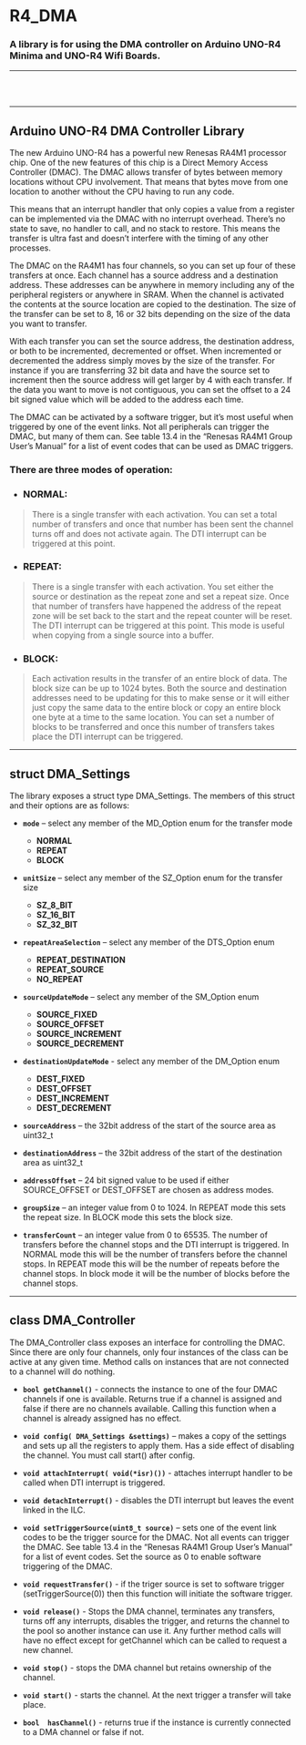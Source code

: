 # R4_DMA

### A library is for using the DMA controller on Arduino UNO-R4 Minima and UNO-R4 Wifi Boards. 
___
<br><br>
___

## Arduino UNO-R4 DMA Controller Library



The new Arduino UNO-R4 has a powerful new Renesas RA4M1 processor chip.  One of the new features of this chip is a Direct Memory Access Controller (DMAC).  The DMAC allows transfer of bytes between memory locations without CPU involvement.  That means that bytes move from one location to another without the CPU having to run any code.  

This means that an interrupt handler that only copies a value from a register can be implemented via the DMAC with no interrupt overhead.  There’s no state to save, no handler to call, and no stack to restore.  This means the transfer is ultra fast and doesn’t interfere with the timing of any other processes. 

The DMAC on the RA4M1 has four channels, so you can set up four of these transfers at once.  Each channel has a source address and a destination address.  These addresses can be anywhere in memory including any of the peripheral registers or anywhere in SRAM.  When the channel is activated the contents at the source location are copied to the destination.  The size of the transfer can be set to 8, 16 or 32 bits depending on the size of the data you want to transfer.

With each transfer you can set the source address, the destination address, or both to be incremented, decremented or offset.  When incremented or decremented the address simply moves by the size of the transfer.  For instance if you are transferring 32 bit data and have the source set to increment then the source address will get larger by 4 with each transfer.  If the data you want to move is not contiguous, you can set the offset to a 24 bit signed value which will be added to the address each time.  

The DMAC can be activated by a software trigger, but it’s most useful when triggered by one of the event links.  Not all peripherals can trigger the DMAC, but many of them can.  See table 13.4 in the “Renesas RA4M1 Group User’s Manual” for a list of event codes that can be used as DMAC triggers.  

### There are three modes of operation:

* ### NORMAL:
>There is a single transfer with each activation.  You can set a total number of transfers and once that number has been sent the channel turns off and does not activate again.  The DTI interrupt can be triggered at this point.  

* ### REPEAT:
>There is a single transfer with each activation.  You set either the source or destination as the repeat zone and set a repeat size.  Once that number of transfers have happened the address of the repeat zone will be set back to the start and the repeat counter will be reset.  The DTI interrupt can be triggered at this point.  This mode is useful when copying from a single source into a buffer.  

* ### BLOCK:
>Each activation results in the transfer of an entire block of data.  The block size can be up to 1024 bytes.  Both the source and destination addresses need to be updating for this to make sense or it will either just copy the same data to the entire block or copy an entire block one byte at a time to the same location.  You can set a number of blocks to be transferred and once this number of transfers takes place the DTI interrupt can be triggered.  

___

## struct DMA_Settings

The library exposes a struct type DMA_Settings.  The members of this struct and their options are as follows:

* **`mode`** – select any member of the MD_Option enum for the transfer mode<br>
	* **NORMAL**<br>
	* **REPEAT**<br>
	* **BLOCK**<br>

* **`unitSize`** – select any member of the SZ_Option enum for the transfer size<br>
	* **SZ_8_BIT**<br>
	* **SZ_16_BIT**<br>
	* **SZ_32_BIT**<br>

* **`repeatAreaSelection`** – select any member of the DTS_Option enum<br>
	* **REPEAT_DESTINATION**<br>
	* **REPEAT_SOURCE**<br>
	* **NO_REPEAT**<br>

* **`sourceUpdateMode`** – select any member of the SM_Option enum<br>
	* **SOURCE_FIXED**<br>
	* **SOURCE_OFFSET**<br>
	* **SOURCE_INCREMENT**<br>
	* **SOURCE_DECREMENT**<br>

* **`destinationUpdateMode`** - select any member of the DM_Option enum<br>
	* **DEST_FIXED**<br>
	* **DEST_OFFSET**<br>
	* **DEST_INCREMENT**<br>
	* **DEST_DECREMENT**<br>

* **`sourceAddress`** – the 32bit address of the start of the source area as uint32_t

* **`destinationAddress`** – the 32bit address of the start of the destination area as uint32_t

* **`addressOffset`** – 24 bit signed value to be used if either SOURCE_OFFSET or DEST_OFFSET are chosen as address modes.

* **`groupSize`** – an integer value from 0 to 1024.  In REPEAT mode this sets the repeat size.  In BLOCK mode this sets the block size.

* **`transferCount`** – an integer value from 0 to 65535.  The number of transfers before the channel stops and the  DTI interrupt is triggered.  In NORMAL mode this will be the number of transfers before the channel stops.  In REPEAT mode this will be the number of repeats before the channel stops.  In block mode it will be the number of blocks before the channel stops.  

___

## class DMA_Controller

The DMA_Controller class exposes an interface for controlling the DMAC.  Since there are only four channels, only four instances of the class can be active at any given time.  Method calls on instances that are not connected to a channel will do nothing.  

* **`bool getChannel()`** - connects the instance to one of the four DMAC channels if one is available.  Returns true if a channel is assigned and false if there are no channels available.  Calling this function when a channel is already assigned has no effect.  

* **`void config( DMA_Settings &settings)`** – makes a copy of the settings and sets up all the registers to apply them.  Has a side effect of disabling the channel.  You must call start() after config.

* **`void attachInterrupt( void(*isr)())`** - attaches interrupt handler to be called when DTI interrupt is triggered. 

* **`void detachInterrupt()`** - disables the DTI interrupt but leaves the event linked in the ILC.

* **`void setTriggerSource(uint8_t source)`** – sets one of the event link codes to be the trigger source for the DMAC.  Not all events can trigger the DMAC.  See table 13.4 in the “Renesas RA4M1 Group User’s Manual” for a list of event codes.  Set the source as 0 to enable software triggering of the DMAC. 

* **`void requestTransfer()`** - if the triger source is set to software trigger (setTriggerSource(0)) then this function will initiate the software trigger. 

* **`void release()`** - Stops the DMA channel, terminates any transfers, turns off any interrupts, disables the trigger, and returns the channel to the pool so another instance can use it.  Any further method calls will have no effect except for getChannel which can be called to request a new channel.  

* **`void stop()`** - stops the DMA channel but retains ownership of the channel. 

* **`void start()`** - starts the channel.  At the next trigger a transfer will take place. 

* **`bool  hasChannel()`** - returns true if the instance is currently connected to a DMA channel or false if not.


